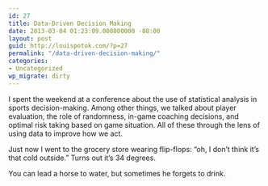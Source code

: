 ```yaml
---
id: 27
title: Data-Driven Decision Making
date: 2013-03-04 01:23:09.000000000 -08:00
layout: post
guid: http://louispotok.com/?p=27
permalink: "/data-driven-decision-making/"
categories:
- Uncategorized
wp_migrate: dirty
---
```

I spent the weekend at a conference about the use of statistical analysis in sports decision-making. Among other things, we talked about player evaluation, the role of randomness, in-game coaching decisions, and optimal risk taking based on game situation. All of these through the lens of using data to improve how we act.

Just now I went to the grocery store wearing flip-flops: &#8220;oh, I don&#8217;t think it&#8217;s that cold outside.&#8221; Turns out it&#8217;s 34 degrees.

You can lead a horse to water, but sometimes he forgets to drink.

&nbsp;